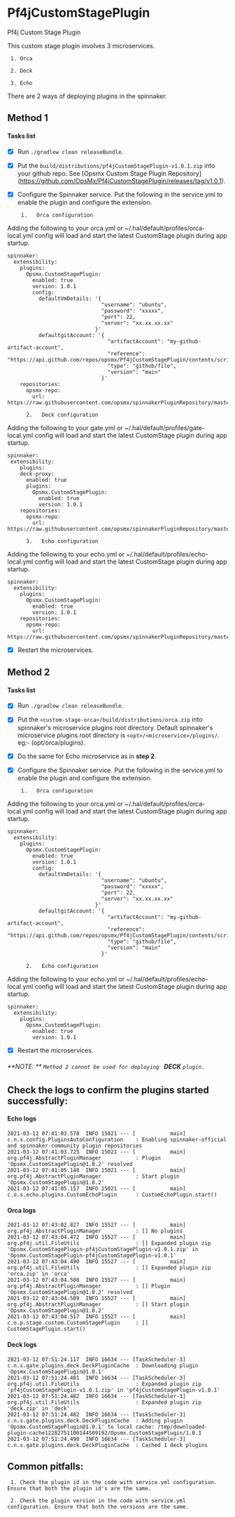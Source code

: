 # Pf4jCustomStagePlugin
Pf4j Custom Stage Plugin

This custom stage plugin involves 3 microservices.

     1. Orca
    
     2. Deck
     
     3. Echo

There are 2 ways of deploying plugins in the spinnaker.

## Method 1

   #### Tasks list

   - [x] Run `./gradlew clean releaseBundle`.
   - [x] Put the `build/distributions/pf4jCustomStagePlugin-v1.0.1.zip` into your github repo.
          See  [Opsmx Custom Stage Plugin Repository] (https://github.com/OpsMx/Pf4jCustomStagePlugin/releases/tag/v1.0.1).
   - [x] Configure the Spinnaker service. Put the following in the service.yml to enable the plugin and configure the extension.
   
          1.   Orca configuration
Adding the following to your orca.yml or ~/.hal/default/profiles/orca-local.yml config will load and start the latest CustomStage plugin during app startup.
```
spinnaker:
  extensibility:
    plugins:
      Opsmx.CustomStagePlugin:
        enabled: true
        version: 1.0.1
        config:
          defaultVmDetails: '{
                              "username": "ubuntu",
                              "password": "xxxxx",
                              "port": 22,
                              "server": "xx.xx.xx.xx"
                            }'
          defaultgitAccount: '{
                                "artifactAccount": "my-github-artifact-account",
                                "reference": "https://api.github.com/repos/opsmx/Pf4jCustomStagePlugin/contents/script.sh",
                                "type": "github/file",
                                "version": "main"
                              }'
    repositories:
      opsmx-repo:
        url: https://raw.githubusercontent.com/opsmx/spinnakerPluginRepository/master/repositories.json
```
          2.   Deck configuration
Adding the following to your gate.yml or ~/.hal/default/profiles/gate-local.yml config will load and start the latest CustomStage plugin during app startup.
```
spinnaker:
 extensibility:
    plugins:
    deck-proxy:
      enabled: true
      plugins:
        Opsmx.CustomStagePlugin:
          enabled: true
          version: 1.0.1
    repositories:
      opsmx-repo:
        url: https://raw.githubusercontent.com/opsmx/spinnakerPluginRepository/master/plugins.json
```

          3.   Echo configuration
Adding the following to your echo.yml or ~/.hal/default/profiles/echo-local.yml config will load and start the latest CustomStage plugin during app startup.
```
spinnaker:
  extensibility:
    plugins:
      Opsmx.CustomStagePlugin:
        enabled: true
        version: 1.0.1
    repositories:
      opsmx-repo:
        url: https://raw.githubusercontent.com/opsmx/spinnakerPluginRepository/master/repositories.json
```   
   - [x] Restart the microservices.

## Method 2

   #### Tasks list

   - [x] Run `./gradlew clean releaseBundle`.
   - [x] Put the `<custom-stage-orca>/build/distributions/orca.zip` into spinnaker's microservice plugins root directory.
         Default spinnaker's microservice plugins root directory is `<opt>/<microservice>/plugins/`. eg:- (opt/orca/plugins).
   - [x] Do the same for Echo microservice as in **step 2**.
   - [x] Configure the Spinnaker service. Put the following in the service.yml to enable the plugin and configure the extension.
   
          1.   Orca configuration
Adding the following to your orca.yml or ~/.hal/default/profiles/orca-local.yml config will load and start the latest CustomStage plugin during app startup.
```
spinnaker:
  extensibility:
    plugins:
      Opsmx.CustomStagePlugin:
        enabled: true
        version: 1.0.1
        config:
          defaultVmDetails: '{
                              "username": "ubuntu",
                              "password": "xxxxx",
                              "port": 22,
                              "server": "xx.xx.xx.xx"
                            }'
          defaultgitAccount: '{
                                "artifactAccount": "my-github-artifact-account",
                                "reference": "https://api.github.com/repos/opsmx/Pf4jCustomStagePlugin/contents/script.sh",
                                "type": "github/file",
                                "version": "main"
                              }'
```
          2.   Echo configuration
Adding the following to your echo.yml or ~/.hal/default/profiles/echo-local.yml config will load and start the latest CustomStage plugin during app startup.
```
spinnaker:
  extensibility:
    plugins:
      Opsmx.CustomStagePlugin:
        enabled: true
        version: 1.0.1
```   
   - [x] Restart the microservices.

###### **NOTE: ** `Method 2 cannot be used for deploying ` **DECK** `plugin.`

## Check the logs to confirm the plugins started successfully:

   #### Echo logs
```
2021-03-12 07:41:03.578  INFO 15021 --- [           main] c.n.s.config.PluginsAutoConfiguration    : Enabling spinnaker-official and spinnaker-community plugin repositories
2021-03-12 07:41:03.725  INFO 15021 --- [           main] org.pf4j.AbstractPluginManager           : Plugin 'Opsmx.CustomStagePlugin@1.0.2' resolved
2021-03-12 07:41:05.148  INFO 15021 --- [           main] org.pf4j.AbstractPluginManager           : Start plugin 'Opsmx.CustomStagePlugin@1.0.2'
2021-03-12 07:41:05.157  INFO 15021 --- [           main] c.o.s.echo.plugins.CustomEchoPlugin      : CustomEchoPlugin.start()
```
   #### Orca logs
```
2021-03-12 07:43:02.827  INFO 15527 --- [           main] org.pf4j.AbstractPluginManager           : [] No plugins
2021-03-12 07:43:04.472  INFO 15527 --- [           main] org.pf4j.util.FileUtils                  : [] Expanded plugin zip 'Opsmx.CustomStagePlugin-pf4jCustomStagePlugin-v1.0.1.zip' in 'Opsmx.CustomStagePlugin-pf4jCustomStagePlugin-v1.0.1'
2021-03-12 07:43:04.490  INFO 15527 --- [           main] org.pf4j.util.FileUtils                  : [] Expanded plugin zip 'orca.zip' in 'orca'
2021-03-12 07:43:04.508  INFO 15527 --- [           main] org.pf4j.AbstractPluginManager           : [] Plugin 'Opsmx.CustomStagePlugin@1.0.2' resolved
2021-03-12 07:43:04.509  INFO 15527 --- [           main] org.pf4j.AbstractPluginManager           : [] Start plugin 'Opsmx.CustomStagePlugin@1.0.2'
2021-03-12 07:43:04.517  INFO 15527 --- [           main] c.o.p.stage.custom.CustomStagePlugin     : [] CustomStagePlugin.start()
```
#### Deck logs
```
2021-03-12 07:51:24.117  INFO 16634 --- [TaskScheduler-3] c.n.s.gate.plugins.deck.DeckPluginCache  : Downloading plugin 'Opsmx.CustomStagePlugin@1.0.1'
2021-03-12 07:51:24.481  INFO 16634 --- [TaskScheduler-3] org.pf4j.util.FileUtils                  : Expanded plugin zip 'pf4jCustomStagePlugin-v1.0.1.zip' in 'pf4jCustomStagePlugin-v1.0.1'
2021-03-12 07:51:24.482  INFO 16634 --- [TaskScheduler-3] org.pf4j.util.FileUtils                  : Expanded plugin zip 'deck.zip' in 'deck'
2021-03-12 07:51:24.482  INFO 16634 --- [TaskScheduler-3] c.n.s.gate.plugins.deck.DeckPluginCache  : Adding plugin 'Opsmx.CustomStagePlugin@1.0.1' to local cache: /tmp/downloaded-plugin-cache12282751100144509192/Opsmx.CustomStagePlugin/1.0.1
2021-03-12 07:51:24.490  INFO 16634 --- [TaskScheduler-3] c.n.s.gate.plugins.deck.DeckPluginCache  : Cached 1 deck plugins
```

## Common pitfalls:

     1. Check the plugin id in the code with service.yml configuration. Ensure that both the plugin id's are the same.
    
     2. Check the plugin version in the code with service.yml configuration. Ensure that both the versions are the same.
